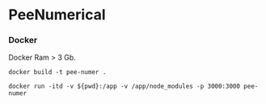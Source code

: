 # PeeNumerical

### Docker

Docker Ram > 3 Gb.

```
docker build -t pee-numer .
```  
```
docker run -itd -v ${pwd}:/app -v /app/node_modules -p 3000:3000 pee-numer
```
